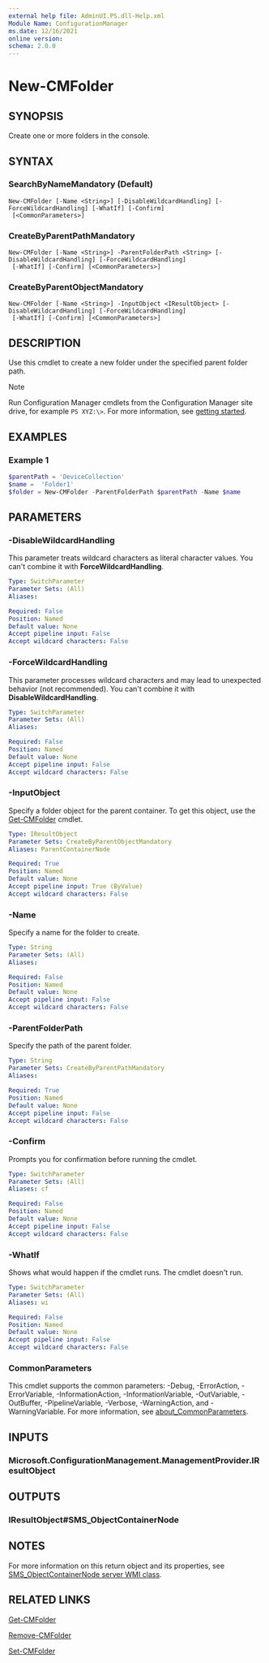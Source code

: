 ```yaml
---
external help file: AdminUI.PS.dll-Help.xml
Module Name: ConfigurationManager
ms.date: 12/16/2021
online version:
schema: 2.0.0
---
```


# New-CMFolder

## SYNOPSIS

Create one or more folders in the console.

## SYNTAX

### SearchByNameMandatory (Default)
```
New-CMFolder [-Name <String>] [-DisableWildcardHandling] [-ForceWildcardHandling] [-WhatIf] [-Confirm]
 [<CommonParameters>]
```

### CreateByParentPathMandatory
```
New-CMFolder [-Name <String>] -ParentFolderPath <String> [-DisableWildcardHandling] [-ForceWildcardHandling]
 [-WhatIf] [-Confirm] [<CommonParameters>]
```

### CreateByParentObjectMandatory
```
New-CMFolder [-Name <String>] -InputObject <IResultObject> [-DisableWildcardHandling] [-ForceWildcardHandling]
 [-WhatIf] [-Confirm] [<CommonParameters>]
```

## DESCRIPTION

Use this cmdlet to create a new folder under the specified parent folder path.

> [!NOTE]
> Run Configuration Manager cmdlets from the Configuration Manager site drive, for example `PS XYZ:\>`. For more information, see [getting started](/powershell/sccm/overview).

## EXAMPLES

### Example 1

```powershell
$parentPath = 'DeviceCollection'
$name =  'Folder1'
$folder = New-CMFolder -ParentFolderPath $parentPath -Name $name
```

## PARAMETERS

### -DisableWildcardHandling

This parameter treats wildcard characters as literal character values. You can't combine it with **ForceWildcardHandling**.

```yaml
Type: SwitchParameter
Parameter Sets: (All)
Aliases:

Required: False
Position: Named
Default value: None
Accept pipeline input: False
Accept wildcard characters: False
```

### -ForceWildcardHandling

This parameter processes wildcard characters and may lead to unexpected behavior (not recommended). You can't combine it with **DisableWildcardHandling**.

```yaml
Type: SwitchParameter
Parameter Sets: (All)
Aliases:

Required: False
Position: Named
Default value: None
Accept pipeline input: False
Accept wildcard characters: False
```

### -InputObject

Specify a folder object for the parent container. To get this object, use the [Get-CMFolder](Get-CMFolder.md) cmdlet.

```yaml
Type: IResultObject
Parameter Sets: CreateByParentObjectMandatory
Aliases: ParentContainerNode

Required: True
Position: Named
Default value: None
Accept pipeline input: True (ByValue)
Accept wildcard characters: False
```

### -Name

Specify a name for the folder to create.

```yaml
Type: String
Parameter Sets: (All)
Aliases:

Required: False
Position: Named
Default value: None
Accept pipeline input: False
Accept wildcard characters: False
```

### -ParentFolderPath

Specify the path of the parent folder.

```yaml
Type: String
Parameter Sets: CreateByParentPathMandatory
Aliases:

Required: True
Position: Named
Default value: None
Accept pipeline input: False
Accept wildcard characters: False
```

### -Confirm

Prompts you for confirmation before running the cmdlet.

```yaml
Type: SwitchParameter
Parameter Sets: (All)
Aliases: cf

Required: False
Position: Named
Default value: None
Accept pipeline input: False
Accept wildcard characters: False
```

### -WhatIf

Shows what would happen if the cmdlet runs. The cmdlet doesn't run.

```yaml
Type: SwitchParameter
Parameter Sets: (All)
Aliases: wi

Required: False
Position: Named
Default value: None
Accept pipeline input: False
Accept wildcard characters: False
```

### CommonParameters
This cmdlet supports the common parameters: -Debug, -ErrorAction, -ErrorVariable, -InformationAction, -InformationVariable, -OutVariable, -OutBuffer, -PipelineVariable, -Verbose, -WarningAction, and -WarningVariable. For more information, see [about_CommonParameters](http://go.microsoft.com/fwlink/?LinkID=113216).

## INPUTS

### Microsoft.ConfigurationManagement.ManagementProvider.IResultObject

## OUTPUTS

### IResultObject#SMS_ObjectContainerNode

## NOTES

For more information on this return object and its properties, see [SMS_ObjectContainerNode server WMI class](/mem/configmgr/develop/reference/core/servers/console/sms_objectcontainernode-server-wmi-class).

## RELATED LINKS

[Get-CMFolder](Get-CMFolder.md)

[Remove-CMFolder](Remove-CMFolder.md)

[Set-CMFolder](Set-CMFolder.md)
